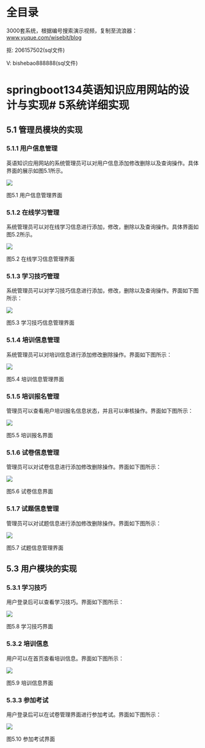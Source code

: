 # 全目录

3000套系统，根据编号搜索演示视频，复制至流浪器：www.yuque.com/wisebit/blog


<p>抠: 206157502(sql文件)</p>
<p>V: bishebao888888(sql文件)</p>


# springboot134英语知识应用网站的设计与实现# 5系统详细实现
## 5.1 管理员模块的实现
### 5.1.1 用户信息管理
英语知识应用网站的系统管理员可以对用户信息添加修改删除以及查询操作。具体界面的展示如图5.1所示。

![](/md/blog.009.png)

图5.1 用户信息管理界面
### 5.1.2 在线学习管理
系统管理员可以对在线学习信息进行添加，修改，删除以及查询操作。具体界面如图5.2所示。

![](/md/blog.010.png)

图5.2 在线学习信息管理界面
### 5.1.3 学习技巧管理
系统管理员可以对学习技巧信息进行添加，修改，删除以及查询操作。界面如下图所示：

![](/md/blog.011.png)

图5.3 学习技巧信息管理界面
### 5.1.4 培训信息管理
系统管理员可以对培训信息进行添加修改删除操作。界面如下图所示：

![](/md/blog.012.png)

图5.4 培训信息管理界面

### 5.1.5 培训报名管理
管理员可以查看用户培训报名信息状态，并且可以审核操作。界面如下图所示：

![](/md/blog.013.png)

图5.5 培训报名界面
### 5.1.6 试卷信息管理
管理员可以对试卷信息进行添加修改删除操作。界面如下图所示：

![](/md/blog.014.png)

图5.6 试卷信息界面
### 5.1.7 试题信息管理
管理员可以对试题信息进行添加修改删除操作。界面如下图所示：


![](/md/blog.015.png)

图5.7 试题信息管理界面

## 5.3 用户模块的实现
### 5.3.1 学习技巧
用户登录后可以查看学习技巧。界面如下图所示：

![](/md/blog.016.png)

图5.8 学习技巧界面
### 5.3.2 培训信息
用户可以在首页查看培训信息。界面如下图所示：

![](/md/blog.017.png)

图5.9 培训信息界面
### 5.3.3 参加考试
用户登录后可以在试卷管理界面进行参加考试。界面如下图所示：


![](/md/blog.018.png)

图5.10 参加考试界面












